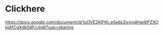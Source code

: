 # Clickhere

https://docs.google.com/document/d/1uOVE2KjFKt_eSebLExyivdHwi6PZXOpjAfCgXdk58Fc/edit?usp=sharing

